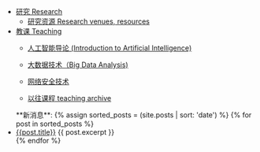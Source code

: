 * [研究 Research](/research)
  * [研究资源 Research venues, resources](/research/venues.html)
* [教课 Teaching](/teaching)
  * [人工智能导论 (Introduction to Artificial Intelligence)](/teaching/AI)
  * [大数据技术（Big Data Analysis)](/teaching/big-data)
  * [网络安全技术](/teaching/network-security)

  * [以往课程 teaching archive](/teaching)


<ul>
**新消息**:
  {% assign sorted_posts = (site.posts | sort: 'date') %}
  {% for post in sorted_posts %}
  <li>
    <a href="{{ post.url }}">{{post.title}}</a>
    {{ post.excerpt }}
  </li>
  {% endfor %}
</ul>

